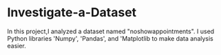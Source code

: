 # Investigate-a-Dataset
In this project,I analyzed a dataset named "noshowappointments". I used Python libraries 'Numpy', 'Pandas', and 'Matplotlib to make data  analysis easier.
